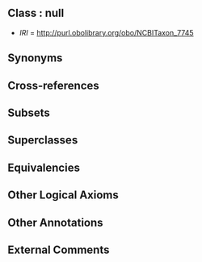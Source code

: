 
## Class : null

 * *IRI* = http://purl.obolibrary.org/obo/NCBITaxon_7745

## Synonyms


## Cross-references


## Subsets


## Superclasses


## Equivalencies


## Other Logical Axioms


## Other Annotations


## External Comments


